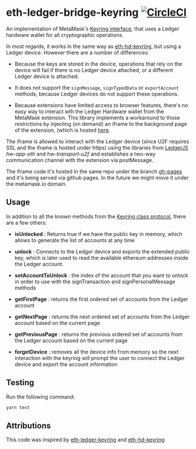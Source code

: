 # eth-ledger-bridge-keyring [![CircleCI](https://circleci.com/gh/MetaMask/eth-ledger-bridge-keyring.svg?style=svg)](https://circleci.com/gh/MetaMask/eth-ledger-bridge-keyring)

An implementation of MetaMask's [Keyring interface](https://github.com/MetaMask/eth-simple-keyring#the-keyring-class-protocol), that uses a Ledger hardware wallet for all cryptographic operations.

In most regards, it works in the same way as
[eth-hd-keyring](https://github.com/MetaMask/eth-hd-keyring), but using a Ledger
device. However there are a number of differences:

- Because the keys are stored in the device, operations that rely on the device
  will fail if there is no Ledger device attached, or a different Ledger device
  is attached.

- It does not support the `signMessage`, `signTypedData` or `exportAccount`
  methods, because Ledger devices do not support these operations.

- Because extensions have limited access to browser features, there's no easy way to interact wth the Ledger Hardware wallet from the MetaMask extension. This library implements a workaround to those restrictions by injecting (on demand) an iframe to the background page of the extension, (which is hosted [here](https://metamask.github.io/eth-ledger-bridge-keyring/index.html).

The iframe is allowed to interact with the Ledger device (since U2F requires SSL and the iframe is hosted under https) using the libraries from [LedgerJS](https://github.com/LedgerHQ/ledgerjs) _hw-app-eth_ and _hw-transport-u2f_ and establishes a two-way communication channel with the extension via postMessage.

The iframe code it's hosted in the same repo under the branch [gh-pages](https://github.com/MetaMask/eth-ledger-bridge-keyring/tree/gh-pages) and it's being served via github pages. In the future we might move it under the metamask.io domain.

## Usage

In addition to all the known methods from the [Keyring class protocol](https://github.com/MetaMask/eth-simple-keyring#the-keyring-class-protocol),
there are a few others:

- **isUnlocked** : Returns true if we have the public key in memory, which allows to generate the list of accounts at any time

- **unlock** : Connects to the Ledger device and exports the extended public key, which is later used to read the available ethereum addresses inside the Ledger account.

- **setAccountToUnlock** : the index of the account that you want to unlock in order to use with the signTransaction and signPersonalMessage methods

- **getFirstPage** : returns the first ordered set of accounts from the Ledger account

- **getNextPage** : returns the next ordered set of accounts from the Ledger account based on the current page

- **getPreviousPage** : returns the previous ordered set of accounts from the Ledger account based on the current page

- **forgetDevice** : removes all the device info from memory so the next interaction with the keyring will prompt the user to connect the Ledger device and export the account information

## Testing

Run the following command:

```bash
yarn test
```

## Attributions

This code was inspired by [eth-ledger-keyring](https://github.com/jamespic/eth-ledger-keyring) and [eth-hd-keyring](https://github.com/MetaMask/eth-hd-keyring)
